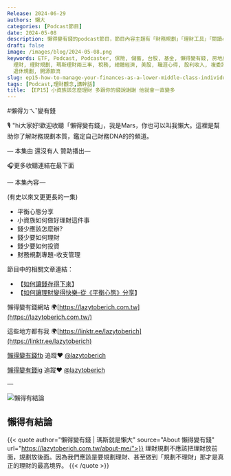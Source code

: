 ```yaml
---
Release: 2024-06-29
authors: 懶大
categories: [Podcast節目]
date: 2024-05-08
description: 懶得變有錢的podcast節目，節目內容主題有「財務規劃」「理財工具」「閱讀心得」「職涯與生活」，內容涵蓋了你與金錢會產生的所有關係。如果想要讓自己對「財務規劃」的本質有更進一步的認識，歡迎訂閱、追蹤、分享並歡迎進一步提出你的想法，讓更多人一起財務有規劃、快樂有方法。
draft: false
image: /images/blog/2024-05-08.png
keywords: ETF, Podcast, Podcaster, 保險, 儲蓄, 台股, 基金, 懶得變有錢, 房地產, 投資, 投資理財, 支出, 收入, 月配息,
  理財, 理財規劃, 瑪斯理財兩三事, 稅務, 總體經濟, 美股, 職涯心得, 股利收入, 複委託, 記帳, 讀書心得, 財務規劃, 財商, 貸款, 資產配置,
  退休規劃, 開源節流
slug: ep15-how-to-manage-your-finances-as-a-lower-middle-class-individual-say-thank-you-to-your-money-and-it-will-keep-growing
tags: [Podcast,理財觀念,講幹話]
title: 【EP15】小資族該怎麼理財 多跟你的錢說謝謝 他就會一直變多
---
```

#懶得ㄉㄟˇ變有錢

🎙️ "hi大家好!歡迎收聽「懶得變有錢」，我是Mars，你也可以叫我懶大。這裡是幫助你了解財務規劃本質，鑑定自己財務DNA的的頻道。

— 本集由 還沒有人 贊助播出—

🎧更多收聽連結在最下面

— 本集內容 —

(有史以來又更更長的一集)

- 平衡心態分享
- 小資族如何做好理財這件事
- 錢少應該怎麼辦?
- 錢少要如何理財
- 錢少要如何投資
- 財務規劃專題-收支管理

節目中的相關文章連結：

- 【[如何讓錢存得下來](https://www.facebook.com/lazytoberich/posts/pfbid02YaUgyKhCdxhSTio4PhB5jrRDVGAmpW6gb93rJS2RsFm8zta5EpkQKqyUzM6H8Wial)】
- 【[如何讓理財變得快樂-從《平衡心態》分享](https://www.facebook.com/lazytoberich/posts/pfbid0RcHx7hxa1j2XEYAcPWvjD1goZq2dwbQXjpZJbD4N4ZZTHV5kpTdmoXtB8YgkquNEl)】

懶得變有錢網站 🌍[https://lazytoberich.com.tw](https://lazytoberich.com.tw/)

這些地方都有我 🌍[https://linktr.ee/lazytoberich](https://linktr.ee/lazytoberich)

[懶得變有錢fb](https://www.facebook.com/lazytoberich) 追蹤❤️ [@lazytoberich](https://www.facebook.com/lazytoberich)

[懶得變有錢ig](https://www.instagram.com/lazytoberich/) 追蹤❤️ [@lazytoberich](https://www.instagram.com/lazytoberich/)

—

![懶得有結論](/images/blog/lazytobeconclude.svg)
## 懶得有結論

{{< quote author="懶得變有錢 | 瑪斯就是懶大" source="About 懶得變有錢" url="https://lazytoberich.com.tw/about-me/">}}
理財規劃不應該把理財放前面，規劃放後面。因為我們應該是要規劃理財、甚至做到「規劃不理財」那才是真正的理財的最高境界。
{{< /quote >}}
